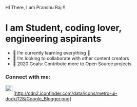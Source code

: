 HI There, I am Pranshu Raj !!

# I am Student, coding lover, engineering aspirants
- 🌱 I’m currently learning everything 🤣
- 👯 I’m looking to collaborate with other content creators
- 🥅 2020 Goals: Contribute more to Open Source projects

### Connect with me:


[<img align="left" alt="codeSTACKr | Instagram" width="22px" src="https://cdn.jsdelivr.net/npm/simple-icons@v3/icons/instagram.svg" />][instagram]
<br />
[http://cdn2.iconfinder.com/data/icons/metro-ui-dock/128/Google_Blogger.png]

[instagram]: https://instagram.com/pranshu_raj12
[blogger]: http://pranshuraj12.blogspot.com

